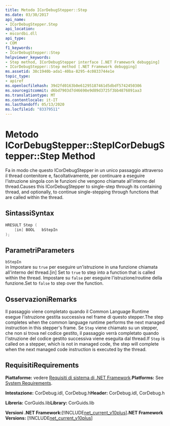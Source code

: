 ```yaml
---
title: Metodo ICorDebugStepper::Step
ms.date: 03/30/2017
api_name:
- ICorDebugStepper.Step
api_location:
- mscordbi.dll
api_type:
- COM
f1_keywords:
- ICorDebugStepper::Step
helpviewer_keywords:
- Step method, ICorDebugStepper interface [.NET Framework debugging]
- ICorDebugStepper::Step method [.NET Framework debugging]
ms.assetid: 38c1940b-ada1-40ba-8295-4c0833744e1e
topic_type:
- apiref
ms.openlocfilehash: 39d2fd0163b0e61295187461d5dbdf5742450306
ms.sourcegitcommit: d6bd7903d7d46698e9d89d3725f3bb4876891aa3
ms.translationtype: MT
ms.contentlocale: it-IT
ms.lasthandoff: 05/13/2020
ms.locfileid: "83379511"
---
```

# <a name="icordebugstepperstep-method"></a><span data-ttu-id="835cb-102">Metodo ICorDebugStepper::Step</span><span class="sxs-lookup"><span data-stu-id="835cb-102">ICorDebugStepper::Step Method</span></span>
<span data-ttu-id="835cb-103">Fa in modo che questo ICorDebugStepper in un unico passaggio attraverso il thread contenitore e, facoltativamente, per continuare a eseguire l'istruzione singola con le funzioni che vengono chiamate all'interno del thread.</span><span class="sxs-lookup"><span data-stu-id="835cb-103">Causes this ICorDebugStepper to single-step through its containing thread, and optionally, to continue single-stepping through functions that are called within the thread.</span></span>  
  
## <a name="syntax"></a><span data-ttu-id="835cb-104">Sintassi</span><span class="sxs-lookup"><span data-stu-id="835cb-104">Syntax</span></span>  
  
```cpp  
HRESULT Step (  
    [in] BOOL   bStepIn  
);  
```  
  
## <a name="parameters"></a><span data-ttu-id="835cb-105">Parametri</span><span class="sxs-lookup"><span data-stu-id="835cb-105">Parameters</span></span>  
 `bStepIn`  
 <span data-ttu-id="835cb-106">in Impostare su `true` per eseguire un'istruzione in una funzione chiamata all'interno del thread.</span><span class="sxs-lookup"><span data-stu-id="835cb-106">[in] Set to `true` to step into a function that is called within the thread.</span></span> <span data-ttu-id="835cb-107">Impostare su `false` per eseguire l'istruzione/routine della funzione.</span><span class="sxs-lookup"><span data-stu-id="835cb-107">Set to `false` to step over the function.</span></span>  
  
## <a name="remarks"></a><span data-ttu-id="835cb-108">Osservazioni</span><span class="sxs-lookup"><span data-stu-id="835cb-108">Remarks</span></span>  
 <span data-ttu-id="835cb-109">Il passaggio viene completato quando il Common Language Runtime esegue l'istruzione gestita successiva nel frame di questo stepper.</span><span class="sxs-lookup"><span data-stu-id="835cb-109">The step completes when the common language runtime performs the next managed instruction in this stepper's frame.</span></span> <span data-ttu-id="835cb-110">Se `Step` viene chiamato su un stepper, che non si trova nel codice gestito, il passaggio verrà completato quando l'istruzione del codice gestito successiva viene eseguita dal thread.</span><span class="sxs-lookup"><span data-stu-id="835cb-110">If `Step` is called on a stepper, which is not in managed code, the step will complete when the next managed code instruction is executed by the thread.</span></span>  
  
## <a name="requirements"></a><span data-ttu-id="835cb-111">Requisiti</span><span class="sxs-lookup"><span data-stu-id="835cb-111">Requirements</span></span>  
 <span data-ttu-id="835cb-112">**Piattaforme:** vedere [Requisiti di sistema di .NET Framework](../../get-started/system-requirements.md).</span><span class="sxs-lookup"><span data-stu-id="835cb-112">**Platforms:** See [System Requirements](../../get-started/system-requirements.md).</span></span>  
  
 <span data-ttu-id="835cb-113">**Intestazione:** CorDebug.idl, CorDebug.h</span><span class="sxs-lookup"><span data-stu-id="835cb-113">**Header:** CorDebug.idl, CorDebug.h</span></span>  
  
 <span data-ttu-id="835cb-114">**Libreria:** CorGuids.lib</span><span class="sxs-lookup"><span data-stu-id="835cb-114">**Library:** CorGuids.lib</span></span>  
  
 <span data-ttu-id="835cb-115">**Versioni .NET Framework:**[!INCLUDE[net_current_v10plus](../../../../includes/net-current-v10plus-md.md)]</span><span class="sxs-lookup"><span data-stu-id="835cb-115">**.NET Framework Versions:** [!INCLUDE[net_current_v10plus](../../../../includes/net-current-v10plus-md.md)]</span></span>

